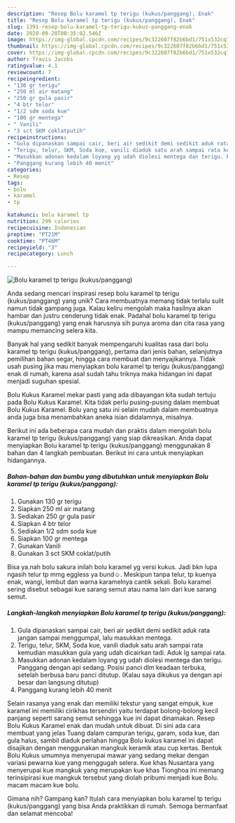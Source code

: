 ```yaml
---
description: "Resep Bolu karamel tp terigu (kukus/panggang), Enak"
title: "Resep Bolu karamel tp terigu (kukus/panggang), Enak"
slug: 1391-resep-bolu-karamel-tp-terigu-kukus-panggang-enak
date: 2020-09-20T00:35:02.546Z
image: https://img-global.cpcdn.com/recipes/9c322607f82b6bd1/751x532cq70/bolu-karamel-tp-terigu-kukuspanggang-foto-resep-utama.jpg
thumbnail: https://img-global.cpcdn.com/recipes/9c322607f82b6bd1/751x532cq70/bolu-karamel-tp-terigu-kukuspanggang-foto-resep-utama.jpg
cover: https://img-global.cpcdn.com/recipes/9c322607f82b6bd1/751x532cq70/bolu-karamel-tp-terigu-kukuspanggang-foto-resep-utama.jpg
author: Travis Jacobs
ratingvalue: 4.1
reviewcount: 7
recipeingredient:
- "130 gr terigu"
- "250 ml air matang"
- "250 gr gula pasir"
- "4 btr telor"
- "1/2 sdm soda kue"
- "100 gr mentega"
- " Vanili"
- "3 sct SKM coklatputih"
recipeinstructions:
- "Gula dipanaskan sampai cair, beri air sedikit demi sedikit aduk rata jangan sampai menggumpal, lalu masukkan mentega."
- "Terigu, telur, SKM, Soda kue, vanili diaduk satu arah sampai rata kemudian masukkan gula yang udah dicairkan tadi. Aduk lg sampai rata."
- "Masukkan adonan kedalam loyang yg udah diolesi mentega dan terigu. Panggang dengan api sedang. Posisi panci dlm keadaan terbuka, setelah berbusa baru panci ditutup. (Kalau saya dikukus ya dengan api besar dan langsung ditutup)"
- "Panggang kurang lebih 40 menit"
categories:
- Resep
tags:
- bolu
- karamel
- tp

katakunci: bolu karamel tp 
nutrition: 299 calories
recipecuisine: Indonesian
preptime: "PT21M"
cooktime: "PT46M"
recipeyield: "3"
recipecategory: Lunch

---
```



![Bolu karamel tp terigu (kukus/panggang)](https://img-global.cpcdn.com/recipes/9c322607f82b6bd1/751x532cq70/bolu-karamel-tp-terigu-kukuspanggang-foto-resep-utama.jpg)

Anda sedang mencari inspirasi resep bolu karamel tp terigu (kukus/panggang) yang unik? Cara membuatnya memang tidak terlalu sulit namun tidak gampang juga. Kalau keliru mengolah maka hasilnya akan hambar dan justru cenderung tidak enak. Padahal bolu karamel tp terigu (kukus/panggang) yang enak harusnya sih punya aroma dan cita rasa yang mampu memancing selera kita.

Banyak hal yang sedikit banyak mempengaruhi kualitas rasa dari bolu karamel tp terigu (kukus/panggang), pertama dari jenis bahan, selanjutnya pemilihan bahan segar, hingga cara membuat dan menyajikannya. Tidak usah pusing jika mau menyiapkan bolu karamel tp terigu (kukus/panggang) enak di rumah, karena asal sudah tahu triknya maka hidangan ini dapat menjadi suguhan spesial.

Bolu Kukus Karamel mekar pasti yang ada dibayangan kita sudah tertuju pada Bolu Kukus Karamel. Kita tidak perlu pusing-pusing dalam membuat Bolu Kukus Karamel. Bolu yang satu ini selain mudah dalam membuatnya anda juga bisa menambahkan aneka isian didalamnya, misalnya.


Berikut ini ada beberapa cara mudah dan praktis dalam mengolah bolu karamel tp terigu (kukus/panggang) yang siap dikreasikan. Anda dapat menyiapkan Bolu karamel tp terigu (kukus/panggang) menggunakan 8 bahan dan 4 langkah pembuatan. Berikut ini cara untuk menyiapkan hidangannya.

<!--inarticleads1-->

##### Bahan-bahan dan bumbu yang dibutuhkan untuk menyiapkan Bolu karamel tp terigu (kukus/panggang):

1. Gunakan 130 gr terigu
1. Siapkan 250 ml air matang
1. Sediakan 250 gr gula pasir
1. Siapkan 4 btr telor
1. Sediakan 1/2 sdm soda kue
1. Siapkan 100 gr mentega
1. Gunakan  Vanili
1. Gunakan 3 sct SKM coklat/putih


Bisa ya.nah bolu sakura inilah bolu karamel yg versi kukus. Jadi bkn lupa ngasih telur tp mmg eggless ya bund☺. Meskipun tanpa telur, tp kuenya enak, wangi, lembut dan warna karamelnya cantik sekali. Bolu karamel sering disebut sebagai kue sarang semut atau nama lain dari kue sarang semut. 

<!--inarticleads2-->

##### Langkah-langkah menyiapkan Bolu karamel tp terigu (kukus/panggang):

1. Gula dipanaskan sampai cair, beri air sedikit demi sedikit aduk rata jangan sampai menggumpal, lalu masukkan mentega.
1. Terigu, telur, SKM, Soda kue, vanili diaduk satu arah sampai rata kemudian masukkan gula yang udah dicairkan tadi. Aduk lg sampai rata.
1. Masukkan adonan kedalam loyang yg udah diolesi mentega dan terigu. Panggang dengan api sedang. Posisi panci dlm keadaan terbuka, setelah berbusa baru panci ditutup. (Kalau saya dikukus ya dengan api besar dan langsung ditutup)
1. Panggang kurang lebih 40 menit


Selain rasanya yang enak dan memiliki tekstur yang sangat empuk, kue karamel ini memiliki cirikhas tersendiri yaitu terdapat bolong-bolong kecil panjang seperti sarang semut sehingga kue ini dapat dinamakan. Resep Bolu Kukus Karamel enak dan mudah untuk dibuat. Di sini ada cara membuat yang jelas Tuang dalam campuran terigu, garam, soda kue, dan gula halus, sambil diaduk perlahan hingga Bolu kukus karamel ini dapat disajikan dengan menggunakan mangkuk keramik atau cup kertas. Bentuk Bolu Kukus umumnya menyerupai mawar yang sedang mekar dengan variasi pewarna kue yang menggugah selera. Kue khas Nusantara yang menyerupai kue mangkuk yang merupakan kue khas Tionghoa ini memang terinsipirasi kue mangkuk tersebut yang diolah pribumi menjadi kue Bolu. macam macam kue bolu. 

Gimana nih? Gampang kan? Itulah cara menyiapkan bolu karamel tp terigu (kukus/panggang) yang bisa Anda praktikkan di rumah. Semoga bermanfaat dan selamat mencoba!
